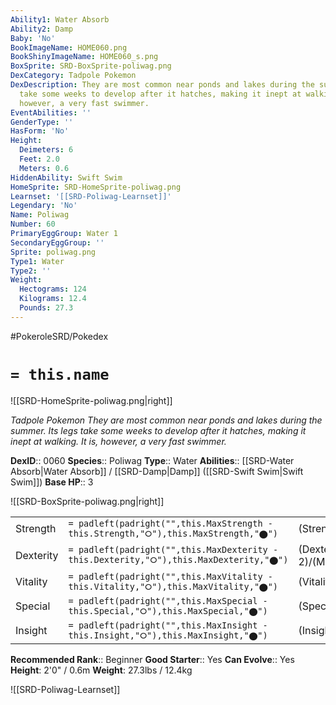```yaml
---
Ability1: Water Absorb
Ability2: Damp
Baby: 'No'
BookImageName: HOME060.png
BookShinyImageName: HOME060_s.png
BoxSprite: SRD-BoxSprite-poliwag.png
DexCategory: Tadpole Pokemon
DexDescription: They are most common near ponds and lakes during the summer. Its legs
  take some weeks to develop after it hatches, making it inept at walking. It is,
  however, a very fast swimmer.
EventAbilities: ''
GenderType: ''
HasForm: 'No'
Height:
  Deimeters: 6
  Feet: 2.0
  Meters: 0.6
HiddenAbility: Swift Swim
HomeSprite: SRD-HomeSprite-poliwag.png
Learnset: '[[SRD-Poliwag-Learnset]]'
Legendary: 'No'
Name: Poliwag
Number: 60
PrimaryEggGroup: Water 1
SecondaryEggGroup: ''
Sprite: poliwag.png
Type1: Water
Type2: ''
Weight:
  Hectograms: 124
  Kilograms: 12.4
  Pounds: 27.3
---
```


#PokeroleSRD/Pokedex

# `= this.name`

![[SRD-HomeSprite-poliwag.png|right]]

*Tadpole Pokemon*
*They are most common near ponds and lakes during the summer. Its legs take some weeks to develop after it hatches, making it inept at walking. It is, however, a very fast swimmer.*

**DexID**:: 0060
**Species**:: Poliwag
**Type**:: Water
**Abilities**:: [[SRD-Water Absorb|Water Absorb]] / [[SRD-Damp|Damp]] ([[SRD-Swift Swim|Swift Swim]])
**Base HP**:: 3

![[SRD-BoxSprite-poliwag.png|right]]

|           |                                                                                        |                                          |
| --------- | -------------------------------------------------------------------------------------- | ---------------------------------------- |
| Strength  | `= padleft(padright("",this.MaxStrength - this.Strength,"⭘"),this.MaxStrength,"⬤")`    | (Strength::2)/(MaxStrength::4)   |
| Dexterity | `= padleft(padright("",this.MaxDexterity - this.Dexterity,"⭘"),this.MaxDexterity,"⬤")` | (Dexterity:: 2)/(MaxDexterity::5) |
| Vitality  | `= padleft(padright("",this.MaxVitality - this.Vitality,"⭘"),this.MaxVitality,"⬤")`    | (Vitality::1)/(MaxVitality::3)   |
| Special   | `= padleft(padright("",this.MaxSpecial - this.Special,"⭘"),this.MaxSpecial,"⬤")`       | (Special::1)/(MaxSpecial::3)     |
| Insight   | `= padleft(padright("",this.MaxInsight - this.Insight,"⭘"),this.MaxInsight,"⬤")`       | (Insight::1)/(MaxInsight::3)     |

**Recommended Rank**:: Beginner
**Good Starter**:: Yes
**Can Evolve**:: Yes
**Height**: 2'0" / 0.6m
**Weight**: 27.3lbs / 12.4kg

![[SRD-Poliwag-Learnset]]